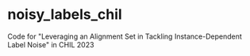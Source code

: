 # noisy_labels_chil
Code for "Leveraging an Alignment Set in Tackling Instance-Dependent Label Noise" in CHIL 2023
